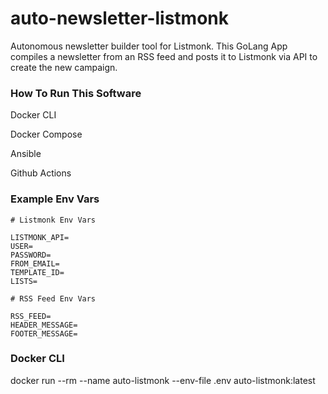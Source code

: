 # auto-newsletter-listmonk
Autonomous newsletter builder tool for Listmonk. This GoLang App compiles a newsletter from an RSS feed and posts it to Listmonk via API  to create the new campaign.

### How To Run This Software

Docker CLI

Docker Compose

Ansible

Github Actions

### Example Env Vars

```
# Listmonk Env Vars

LISTMONK_API=
USER=
PASSWORD=
FROM_EMAIL=
TEMPLATE_ID=
LISTS=

# RSS Feed Env Vars

RSS_FEED=
HEADER_MESSAGE=
FOOTER_MESSAGE=
```

### Docker CLI



docker run --rm --name auto-listmonk --env-file .env auto-listmonk:latest